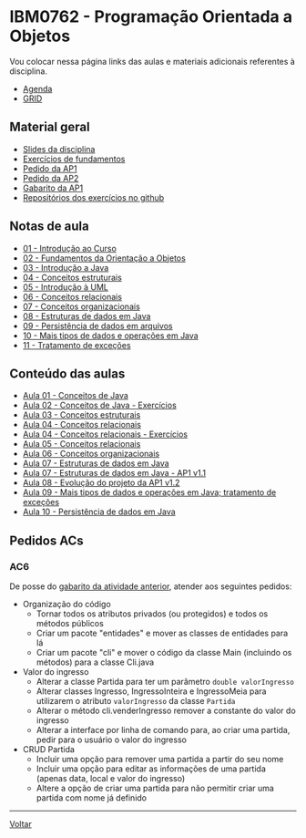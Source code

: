 # IBM0762 - Programação Orientada a Objetos

Vou colocar nessa página links das aulas e materiais adicionais referentes à disciplina.

* [Agenda](agenda.md)
* [GRID](grid.md)

## Material geral

* [Slides da disciplina](/./assets/poo/slides.pdf)
* [Exercícios de fundamentos](./exercicios/001-exercicios_fixacao.md)
* [Pedido da AP1](./pedido_ap1.md)
* [Pedido da AP2](./pedido_ap2.md)
* [Gabarito da AP1](https://replit.com/@victor0machado/java-20231-ap1)
* [Repositórios dos exercícios no github](https://github.com/victor0machado/POO-2023.1)

## Notas de aula

* [01 - Introdução ao Curso](./notas_aula/001-intro_curso.md)
* [02 - Fundamentos da Orientação a Objetos](./notas_aula/002-fundamentos_oo.md)
* [03 - Introdução a Java](./notas_aula/003-intro_java.md)
* [04 - Conceitos estruturais](./notas_aula/004-conceitos_estruturais.md)
* [05 - Introdução à UML](./notas_aula/005-intro_uml.md)
* [06 - Conceitos relacionais](./notas_aula/006-conceitos_relacionais.md)
* [07 - Conceitos organizacionais](./notas_aula/007-conceitos_oganizacionais.md)
* [08 - Estruturas de dados em Java](./notas_aula/008-estruturas_dados.md)
* [09 - Persistência de dados em arquivos](./notas_aula/009-persistencia_dados.md)
* [10 - Mais tipos de dados e operações em Java](./notas_aula/010-mais_dados_operacoes.md)
* [11 - Tratamento de exceções](./notas_aula/011-erros_excecoes.md)

## Conteúdo das aulas

* [Aula 01 - Conceitos de Java](https://replit.com/@victor0machado/java-20231-aula01#Main.java)
* [Aula 02 - Conceitos de Java - Exercícios](https://replit.com/@victor0machado/java-20231-aula02#Main.java)
* [Aula 03 - Conceitos estruturais](https://replit.com/@victor0machado/java-20231-aula03#Main.java)
* [Aula 04 - Conceitos relacionais](https://replit.com/@victor0machado/java-20231-aula04#Main.java)
* [Aula 04 - Conceitos relacionais - Exercícios](https://replit.com/@victor0machado/java-20231-aula04-exercicio#Main.java)
* [Aula 05 - Conceitos relacionais](https://replit.com/@victor0machado/java-20231-aula05#Main.java)
* [Aula 06 - Conceitos organizacionais](https://replit.com/@victor0machado/java-20231-aula06#Main.java)
* [Aula 07 - Estruturas de dados em Java](https://replit.com/@victor0machado/java-20231-aula07#Main.java)
* [Aula 07 - Estruturas de dados em Java - AP1 v1.1](https://replit.com/@victor0machado/java-20231-aula07-ap1v11)
* [Aula 08 - Evolução do projeto da AP1 v1.2](https://replit.com/@victor0machado/java-20231-aula08-ap1v12)
* [Aula 09 - Mais tipos de dados e operações em Java; tratamento de exceções](https://github.com/victor0machado/POO-2023.1/tree/main/aula09)
* [Aula 10 - Persistência de dados em Java](https://github.com/victor0machado/POO-2023.1/tree/main/aula10)

## Pedidos ACs

### AC6

De posse do [gabarito da atividade anterior](https://replit.com/@victor0machado/java-20231-aula07-ap1v11), atender aos seguintes pedidos:

* Organização do código
  * Tornar todos os atributos privados (ou protegidos) e todos os métodos públicos
  * Criar um pacote "entidades" e mover as classes de entidades para lá
  * Criar um pacote "cli" e mover o código da classe Main (incluindo os métodos) para a classe Cli.java
* Valor do ingresso
  * Alterar a classe Partida para ter um parâmetro `double valorIngresso`
  * Alterar classes Ingresso, IngressoInteira e IngressoMeia para utilizarem o atributo `valorIngresso` da classe `Partida`
  * Alterar o método cli.venderIngresso remover a constante do valor do ingresso
  * Alterar a interface por linha de comando para, ao criar uma partida, pedir para o usuário o valor do ingresso
* CRUD Partida
  * Incluir uma opção para remover uma partida a partir do seu nome
  * Incluir uma opção para editar as informações de uma partida (apenas data, local e valor do ingresso)
  * Altere a opção de criar uma partida para não permitir criar uma partida com nome já definido

---

[Voltar](https://victor0machado.github.io/)
